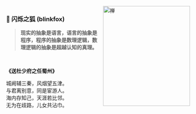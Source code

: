 <img align="right" src="https://s1.ax1x.com/2020/07/27/aipR8H.jpg" alt="禅" width="238px" height="275px" />

### 🦊 闪烁之狐 (blinkfox)

> **现实的抽象是语言，语言的抽象是程序，程序的抽象是数理逻辑，数理逻辑的抽象是超越认知的真理。**

<br />

**《送杜少府之任蜀州》**

城阙辅三秦，风烟望五津。<br />
与君离别意，同是宦游人。<br />
海内存知己，天涯若比邻。<br />
无为在歧路，儿女共沾巾。
